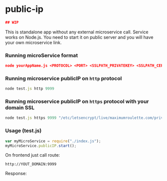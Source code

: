 # public-ip

```json
## WIP
```

This is standalone app without any external microservice call. Service works on Node.js. You need to start it on public server and you will have your own microservice link.

### Running microService format
```json
node yourAppName.js <PROTOCOL> <PORT> <SSLPATH_PRIVATEKEY> <SSLPATH_CERT>
```

### Running microservice publicIP on `http` protocol
```js
node test.js http 9999
```

### Running microservice publicIP on `https` protocol with your domain SSL
```js
node test.js https 9999 "/etc/letsencrypt/live/maximumroulette.com/privkey.pem" "/etc/letsencrypt/live/maximumroulette.com/fullchain.pem"
```

### Usage (test.js)
```js
var myMicroService = require("./index.js");
myMicroService.publicIP.start();
```

On frontend just call route:

```
http://YOUT_DOMAIN:9999
```

Response:
```

```
